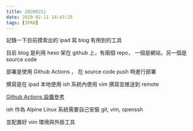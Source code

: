 ```yaml
---
title: 20200211
date: 2020-02-11 14:43:25
tags: [IPAD]
---
```


記錄一下目前摸索出的 ipad 寫 blog 有用到的工具

目前 blog 是利用 hexo 架在 github 上，有兩個 repo， 一個是網站，另一個是 source code

部署是使用 Github Actions ， 在 source code push 時進行部署

撰寫是在 ipad 本地使用 ish 系統內使用 vim 撰寫並推送到 remote

[Github Actions 設置參考](https://hdj.me/github-actions-hexo-cicd/)

ish 作為 Alpine Linux 系統需要自己安裝 git, vim, openssh

並配置好 vim 環境與外掛工具

<!--more-->
